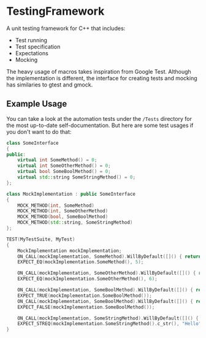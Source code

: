 # TestingFramework

A unit testing framework for C++ that includes:
* Test running
* Test specification
* Expectations
* Mocking

The heavy usage of macros takes inspiration from Google Test. Although the implementation is different, the interface for creating tests and mocking has similaries to gtest and gmock. 

## Example Usage
You can take a look at the automation tests under the `/Tests` directory for the most up-to-date self-documentation. But here are some test usages if you don't want to do that:

```cpp
class SomeInterface
{
public:
    virtual int SomeMethod() = 0;
    virtual int SomeOtherMethod() = 0;
    virtual bool SomeBoolMethod() = 0;
    virtual std::string SomeStringMethod() = 0;
};

class MockImplementation : public SomeInterface
{
    MOCK_METHOD(int, SomeMethod)
    MOCK_METHOD(int, SomeOtherMethod)
    MOCK_METHOD(bool, SomeBoolMethod)
    MOCK_METHOD(std::string, SomeStringMethod)
};

TEST(MyTestSuite, MyTest)
{
    MockImplementation mockImplementation;
    ON_CALL(mockImplementation, SomeMethod).WillByDefault([]() { return 5; });
    EXPECT_EQ(mockImplementation.SomeMethod(), 5);

    ON_CALL(mockImplementation, SomeOtherMethod).WillByDefault([]() { return 6; });
    EXPECT_EQ(mockImplementation.SomeOtherMethod(), 6);

    ON_CALL(mockImplementation, SomeBoolMethod).WillByDefault([]() { return true; });
    EXPECT_TRUE(mockImplementation.SomeBoolMethod());
    ON_CALL(mockImplementation, SomeBoolMethod).WillByDefault([]() { return false; });
    EXPECT_FALSE(mockImplementation.SomeBoolMethod());

    ON_CALL(mockImplementation, SomeStringMethod).WillByDefault([]() { return "Hello"; });
    EXPECT_STREQ(mockImplementation.SomeStringMethod().c_str(), "Hello");
}
```
